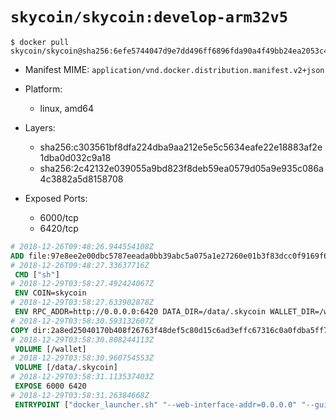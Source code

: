 # `skycoin/skycoin:develop-arm32v5`

```console
$ docker pull skycoin/skycoin@sha256:6efe5744047d9e7dd496ff6896fda90a4f49bb24ea2053c4faedf8a7efdafa84
```

- Manifest MIME: `application/vnd.docker.distribution.manifest.v2+json`

- Platform: 
	- linux, amd64

- Layers:
	- sha256:c303561bf8dfa224dba9aa212e5e5c5634eafe22e18883af2e1dba0d032c9a18
	- sha256:2c42132e039055a9bd823f8deb59ea0579d05a9e935c086a4c3882a5d8158708

- Exposed Ports:
	- 6000/tcp
	- 6420/tcp

```dockerfile
# 2018-12-26T09:48:26.944554108Z
ADD file:97e8ee2e00dbc5787eeada0bb39abc5a075a1e27260e01b3f83dcc0f9169f606 in / 
# 2018-12-26T09:48:27.33637716Z
 CMD ["sh"]
# 2018-12-29T03:58:27.492424067Z
 ENV COIN=skycoin
# 2018-12-29T03:58:27.633902878Z
 ENV RPC_ADDR=http://0.0.0.0:6420 DATA_DIR=/data/.skycoin WALLET_DIR=/wallet WALLET_NAME=.wlt
# 2018-12-29T03:58:30.593132607Z
COPY dir:2a8ed25040170b408f26763f48def5c80d15c6ad3effc67316c0a0fdba5ff7f2 in / 
# 2018-12-29T03:58:30.808244113Z
 VOLUME [/wallet]
# 2018-12-29T03:58:30.960754553Z
 VOLUME [/data/.skycoin]
# 2018-12-29T03:58:31.113537403Z
 EXPOSE 6000 6420
# 2018-12-29T03:58:31.26384668Z
 ENTRYPOINT ["docker_launcher.sh" "--web-interface-addr=0.0.0.0" "--gui-dir=/usr/local/skycoin/src/gui/static"]
```

